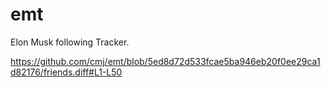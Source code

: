# emt
Elon Musk following Tracker.

https://github.com/cmj/emt/blob/5ed8d72d533fcae5ba946eb20f0ee29ca1d82176/friends.diff#L1-L50
